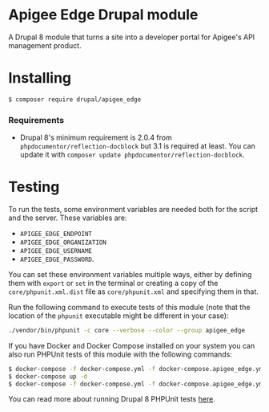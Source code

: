 # Apigee Edge Drupal module

A Drupal 8 module that turns a site into a developer portal for Apigee's API management product.

# Installing

```sh
$ composer require drupal/apigee_edge
```

### Requirements

* Drupal 8's minimum requirement is 2.0.4 from `phpdocumentor/reflection-docblock` but 3.1 is required at least.
You can update it with `composer update phpdocumentor/reflection-docblock`.

# Testing

To run the tests, some environment variables are needed both for the script and the server. These variables are:
* `APIGEE_EDGE_ENDPOINT`
* `APIGEE_EDGE_ORGANIZATION`
* `APIGEE_EDGE_USERNAME`
* `APIGEE_EDGE_PASSWORD`.

You can set these environment variables multiple ways, either by defining them with `export` or `set` in the terminal or creating a copy of the `core/phpunit.xml.dist` file as `core/phpunit.xml` and specifying them in that.

Run the following command to execute tests of this module (note that the location of the `phpunit` executable might be different in your case):

```sh
./vendor/bin/phpunit -c core --verbose --color --group apigee_edge
```

If you have Docker and Docker Compose installed on your system you can also run PHPUnit tests of this module with the following commands:

```sh
$ docker-compose -f docker-compose.yml -f docker-compose.apigee_edge.yml build php
$ docker-compose up -d
$ docker-compose -f docker-compose.yml -f docker-compose.apigee_edge.yml run php sh /opt/drupal-module/test.sh
```

You can read more about running Drupal 8 PHPUnit tests [here](https://www.drupal.org/docs/8/phpunit/running-phpunit-tests).
